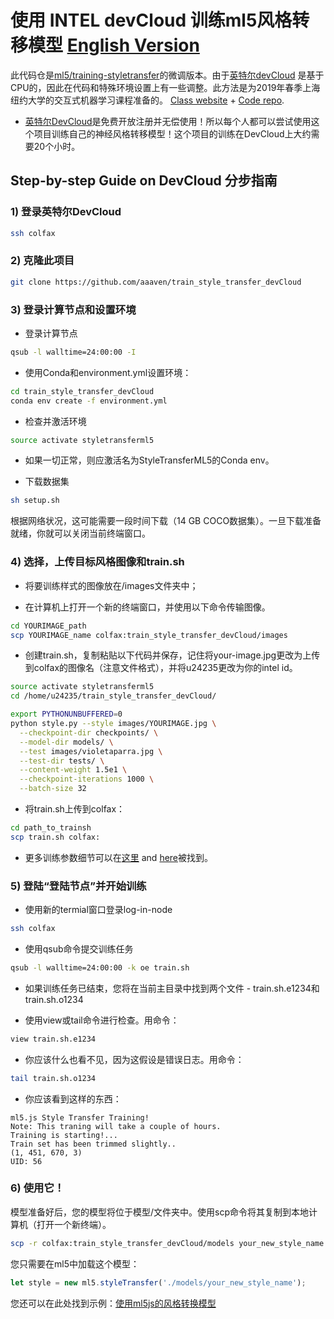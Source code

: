 # 使用 INTEL devCloud 训练ml5风格转移模型 [English Version](README.md)

此代码仓是[ml5/training-styletransfer](https://github.com/ml5js/training-styletransfer)的微调版本。由于[英特尔devCloud](https://software.intel.com/en-us/ai/devcloud) 是基于CPU的，因此在代码和特殊环境设置上有一些调整。此方法是为2019年春季上海纽约大学的交互式机器学习课程准备的。
 [Class website](https://wp.nyu.edu/shanghai-ima-interactivemachinelearning/) + [Code repo](https://github.com/imachines/IMA-Interactive-Machine-Learning).

* [英特尔DevCloud](https://software.intel.com/en-us/ai/devcloud)是免费开放注册并无偿使用！所以每个人都可以尝试使用这个项目训练自己的神经风格转移模型！这个项目的训练在DevCloud上大约需要20个小时。

## Step-by-step Guide on DevCloud 分步指南

### 1) 登录英特尔DevCloud

```bash
ssh colfax
```

### 2) 克隆此项目

```bash
git clone https://github.com/aaaven/train_style_transfer_devCloud
```

### 3) 登录计算节点和设置环境
- 登录计算节点

```bash
qsub -l walltime=24:00:00 -I
```
- 使用Conda和environment.yml设置环境：

```bash
cd train_style_transfer_devCloud
conda env create -f environment.yml
```
- 检查并激活环境

```bash
source activate styletransferml5
```
* 如果一切正常，则应激活名为StyleTransferML5的Conda env。

- 下载数据集

```bash
sh setup.sh
```
根据网络状况，这可能需要一段时间下载（14 GB COCO数据集）。一旦下载准备就绪，你就可以关闭当前终端窗口。

### 4) 选择，上传目标风格图像和train.sh
- 将要训练样式的图像放在/images文件夹中；
* 在计算机上打开一个新的终端窗口，并使用以下命令传输图像。

```bash
cd YOURIMAGE_path
scp YOURIMAGE_name colfax:train_style_transfer_devCloud/images
```


* 创建train.sh，复制粘贴以下代码并保存，记住将your-image.jpg更改为上传到colfax的图像名（注意文件格式），并将u24235更改为你的intel id。

```bash
source activate styletransferml5
cd /home/u24235/train_style_transfer_devCloud/

export PYTHONUNBUFFERED=0
python style.py --style images/YOURIMAGE.jpg \
  --checkpoint-dir checkpoints/ \
  --model-dir models/ \
  --test images/violetaparra.jpg \
  --test-dir tests/ \
  --content-weight 1.5e1 \
  --checkpoint-iterations 1000 \
  --batch-size 32
```

* 将train.sh上传到colfax：

```bash
cd path_to_trainsh
scp train.sh colfax:
```

* 更多训练参数细节可以在[这里](https://github.com/lengstrom/fast-style-transfer#documentation) and [here](https://github.com/lengstrom/fast-style-transfer/blob/master/docs.md)被找到。


### 5) 登陆“登陆节点”并开始训练
- 使用新的termial窗口登录log-in-node

```bash
ssh colfax
```

- 使用qsub命令提交训练任务

```bash
qsub -l walltime=24:00:00 -k oe train.sh
```
- 如果训练任务已结束，您将在当前主目录中找到两个文件 -  train.sh.e1234和train.sh.o1234  

- 使用view或tail命令进行检查。用命令：

```bash
view train.sh.e1234
```

- 你应该什么也看不见，因为这假设是错误日志。用命令：

```bash
tail train.sh.o1234
```

- 你应该看到这样的东西：

```
ml5.js Style Transfer Training!
Note: This traning will take a couple of hours.
Training is starting!...
Train set has been trimmed slightly..
(1, 451, 670, 3)
UID: 56
```

### 6) 使用它！
模型准备好后，您的模型将位于模型/文件夹中。使用scp命令将其复制到本地计算机（打开一个新终端）。

```bash
scp -r colfax:train_style_transfer_devCloud/models your_new_style_name
```

您只需要在ml5中加载这个模型：

```javascript
let style = new ml5.styleTransfer('./models/your_new_style_name');
```

您还可以在此处找到示例：[使用ml5js的风格转换模型](https://github.com/aaaven/inference_style_transfer_ml5)
